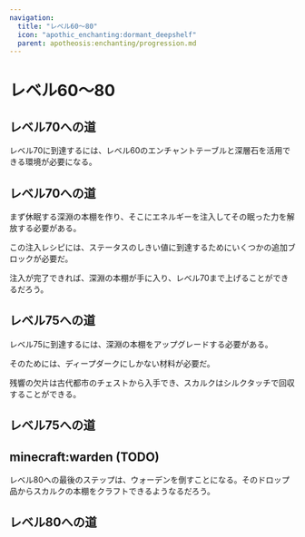 ```yaml
---
navigation:
  title: "レベル60～80"
  icon: "apothic_enchanting:dormant_deepshelf"
  parent: apotheosis:enchanting/progression.md
---
```


# レベル60～80

## レベル70への道

レベル70に到達するには、レベル60のエンチャントテーブルと深層石を活用できる環境が必要になる。

<Recipe id="apothic_enchanting:dormant_deepshelf" />

## レベル70への道

まず<Color id="blue">休眠する深淵の本棚</Color>を作り、そこにエネルギーを注入してその眠った力を解放する必要がある。

この注入レシピには、ステータスのしきい値に到達するためにいくつかの追加ブロックが必要だ。

注入が完了できれば、<Color id="blue">深淵の本棚</Color>が手に入り、レベル70まで上げることができるだろう。

## レベル75への道

レベル75に到達するには、深淵の本棚をアップグレードする必要がある。

そのためには、<Color id="blue">ディープダーク</Color>にしかない材料が必要だ。

<Color id="blue">残響の欠片</Color>は古代都市のチェストから入手でき、<Color id="blue">スカルク</Color>はシルクタッチで回収することができる。

## レベル75への道



<Recipe id="apothic_enchanting:echoing_deepshelf" />

<Recipe id="apothic_enchanting:soul_touched_deepshelf" />

## minecraft:warden (TODO)

<GameScene zoom={3.8}>
  <Entity id="minecraft:warden" />
</GameScene>

レベル80への最後のステップは、<Color id="blue">ウォーデン</Color>を倒すことになる。そのドロップ品から<Color id="blue">スカルクの本棚</Color>をクラフトできるようなるだろう。

## レベル80への道



<Recipe id="apothic_enchanting:echoing_sculkshelf" />

<Recipe id="apothic_enchanting:soul_touched_sculkshelf" />

